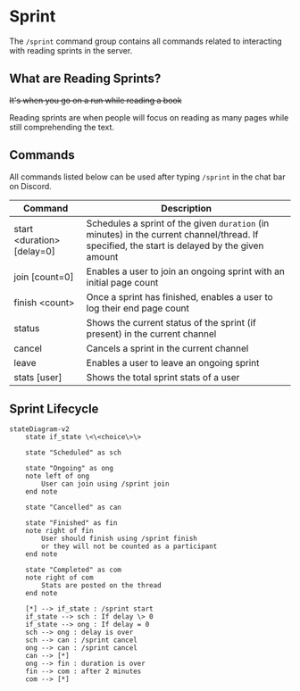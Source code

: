# Sprint

The `/sprint` command group contains all commands related to interacting with reading sprints in the server.

## What are Reading Sprints?

~~It's when you go on a run while reading a book~~

Reading sprints are when people will focus on reading as many pages while still comprehending the text.

## Commands

All commands listed below can be used after typing `/sprint` in the chat bar on Discord.

| Command                    | Description                                                                                                                                   |
| -------------------------- | --------------------------------------------------------------------------------------------------------------------------------------------- |
| start \<duration\> [delay=0] | Schedules a sprint of the given `duration` (in minutes) in the current channel/thread. If specified, the start is delayed by the given amount |
| join [count=0]             | Enables a user to join an ongoing sprint with an initial page count                                                                           |
| finish \<count\>             | Once a sprint has finished, enables a user to log their end page count                                                                        |
| status                     | Shows the current status of the sprint (if present) in the current channel                                                                    |
| cancel                     | Cancels a sprint in the current channel                                                                                                       |
| leave                      | Enables a user to leave an ongoing sprint                                                                                                     |
| stats [user]               | Shows the total sprint stats of a user                                                                                                        |

## Sprint Lifecycle

```mermaid
stateDiagram-v2
    state if_state \<\<choice\>\>

    state "Scheduled" as sch
    
    state "Ongoing" as ong
    note left of ong
        User can join using /sprint join
    end note
    
    state "Cancelled" as can
    
    state "Finished" as fin
    note right of fin
        User should finish using /sprint finish
        or they will not be counted as a participant
    end note

    state "Completed" as com
    note right of com
        Stats are posted on the thread
    end note

    [*] --> if_state : /sprint start
    if_state --> sch : If delay \> 0
    if_state --> ong : If delay = 0
    sch --> ong : delay is over
    sch --> can : /sprint cancel
    ong --> can : /sprint cancel
    can --> [*]
    ong --> fin : duration is over
    fin --> com : after 2 minutes
    com --> [*]
```
